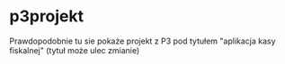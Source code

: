 # p3projekt
 
Prawdopodobnie tu sie pokaże projekt z P3 pod tytułem "aplikacja kasy fiskalnej" (tytuł może ulec zmianie)

